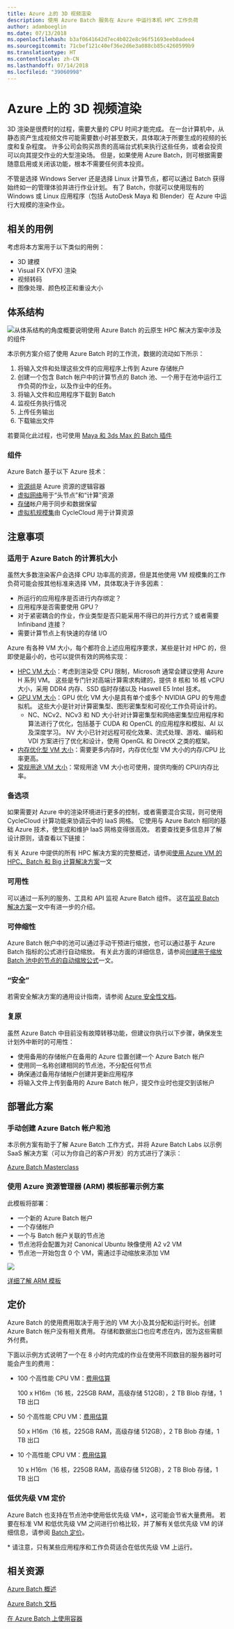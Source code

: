 ```yaml
---
title: Azure 上的 3D 视频渲染
description: 使用 Azure Batch 服务在 Azure 中运行本机 HPC 工作负荷
author: adamboeglin
ms.date: 07/13/2018
ms.openlocfilehash: b3af0641642d7ec4b022e8c96f51693eeb0adee4
ms.sourcegitcommit: 71cbef121c40ef36e2d6e3a088cb85c4260599b9
ms.translationtype: HT
ms.contentlocale: zh-CN
ms.lasthandoff: 07/14/2018
ms.locfileid: "39060998"
---
```

# <a name="3d-video-rendering-on-azure"></a>Azure 上的 3D 视频渲染

3D 渲染是很费时的过程，需要大量的 CPU 时间才能完成。  在一台计算机中，从静态资产生成视频文件可能需要数小时甚至数天，具体取决于所要生成的视频的长度和复杂程度。  许多公司会购买昂贵的高端台式机来执行这些任务，或者会投资可以向其提交作业的大型渲染场。  但是，如果使用 Azure Batch，则可根据需要随意启用或关闭该功能，根本不需要任何资本投资。

不管是选择 Windows Server 还是选择 Linux 计算节点，都可以通过 Batch 获得始终如一的管理体验并进行作业计划。 有了 Batch，你就可以使用现有的 Windows 或 Linux 应用程序（包括 AutoDesk Maya 和 Blender）在 Azure 中运行大规模的渲染作业。

## <a name="related-use-cases"></a>相关的用例

考虑将本方案用于以下类似的用例：

* 3D 建模
* Visual FX (VFX) 渲染
* 视频转码
* 图像处理、颜色校正和重设大小

## <a name="architecture"></a>体系结构

![从体系结构的角度概要说明使用 Azure Batch 的云原生 HPC 解决方案中涉及的组件][architecture]

本示例方案介绍了使用 Azure Batch 时的工作流，数据的流动如下所示：

1. 将输入文件和处理这些文件的应用程序上传到 Azure 存储帐户
2. 创建一个包含 Batch 帐户中的计算节点的 Batch 池、一个用于在池中运行工作负荷的作业，以及作业中的任务。
3. 将输入文件和应用程序下载到 Batch
4. 监视任务执行情况
5. 上传任务输出
6. 下载输出文件

若要简化此过程，也可使用 [Maya 和 3ds Max 的 Batch 插件][batch-plugins]

### <a name="components"></a>组件

Azure Batch 基于以下 Azure 技术：

* [资源组][resource-groups]是 Azure 资源的逻辑容器
* [虚拟网络][vnet]用于“头节点”和“计算”资源
* [存储][storage]帐户用于同步和数据保留
* [虚拟机规模集][vmss]由 CycleCloud 用于计算资源

## <a name="considerations"></a>注意事项

### <a name="machine-sizes-available-for-azure-batch"></a>适用于 Azure Batch 的计算机大小
虽然大多数渲染客户会选择 CPU 功率高的资源，但是其他使用 VM 规模集的工作负荷可能会按其他标准来选择 VM，具体取决于许多因素：
  - 所运行的应用程序是否进行内存绑定？
  - 应用程序是否需要使用 GPU？ 
  - 对于紧密耦合的作业，作业类型是否只能采用不得已的并行方式？或者需要 Infiniband 连接？
  - 需要计算节点上有快速的存储 I/O

Azure 有各种 VM 大小，每个都符合上述应用程序要求，某些是针对 HPC 的，但即使是最小的，也可以提供有效的网格实现：

  - [HPC VM 大小][compute-hpc]：考虑到渲染受 CPU 限制，Microsoft 通常会建议使用 Azure H 系列 VM。  这些是专门针对高端计算需求构建的，提供 8 核和 16 核 vCPU 大小，采用 DDR4 内存、SSD 临时存储以及 Haswell E5 Intel 技术。
  - [GPU VM 大小][compute-gpu]：GPU 优化 VM 大小是具有单个或多个 NVIDIA GPU 的专用虚拟机。 这些大小是针对计算密集型、图形密集型和可视化工作负荷设计的。
    - NC、NCv2、NCv3 和 ND 大小针对计算密集型和网络密集型应用程序和算法进行了优化，包括基于 CUDA 和 OpenCL 的应用程序和模拟、AI 以及深度学习。 NV 大小已针对远程可视化效果、流式处理、游戏、编码和 VDI 方案进行了优化和设计，使用 OpenGL 和 DirectX 之类的框架。
  - [内存优化型 VM 大小][compute-memory]：需要更多内存时，内存优化型 VM 大小的内存/CPU 比率更高。
  - [常规用途 VM 大小][compute-general]：常规用途 VM 大小也可使用，提供均衡的 CPU/内存比率。

### <a name="alternatives"></a>备选项

如果需要对 Azure 中的渲染环境进行更多的控制，或者需要混合实现，则可使用 CycleCloud 计算功能来协调云中的 IaaS 网格。 它使用与 Azure Batch 相同的基础 Azure 技术，使生成和维护 IaaS 网格变得很高效。 若要查找更多信息并了解设计原则，请查看以下链接：

有关 Azure 中提供的所有 HPC 解决方案的完整概述，请参阅[使用 Azure VM 的 HPC、Batch 和 Big 计算解决方案][hpc-alt-solutions]一文

### <a name="availability"></a>可用性

可以通过一系列的服务、工具和 API 监视 Azure Batch 组件。 这在[监视 Batch 解决方案][batch-monitor]一文中有进一步的介绍。

### <a name="scalability"></a>可伸缩性

Azure Batch 帐户中的池可以通过手动干预进行缩放，也可以通过基于 Azure Batch 指标的公式进行自动缩放。 有关此方面的详细信息，请参阅[创建用于缩放 Batch 池中的节点的自动缩放公式][batch-scaling]一文。

### <a name="security"></a>“安全”

若需安全解决方案的通用设计指南，请参阅 [Azure 安全性文档][security]。

### <a name="resiliency"></a>复原

虽然 Azure Batch 中目前没有故障转移功能，但建议你执行以下步骤，确保发生计划外中断时的可用性：

* 使用备用的存储帐户在备用的 Azure 位置创建一个 Azure Batch 帐户
* 使用同一名称创建相同的节点池，不分配任何节点
* 确保通过备用存储帐户创建并更新应用程序
* 将输入文件上传到备用的 Azure Batch 帐户，提交作业时也提交到该帐户

## <a name="deploy-this-scenario"></a>部署此方案

### <a name="creating-an-azure-batch-account-and-pools-manually"></a>手动创建 Azure Batch 帐户和池

本示例方案有助于了解 Azure Batch 工作方式，并将 Azure Batch Labs 以示例 SaaS 解决方案（可以为你自己的客户开发）的方式进行了演示：

[Azure Batch Masterclass][batch-labs-masterclass]

### <a name="deploying-the-sample-scenario-using-an-azure-resource-manager-arm-template"></a>使用 Azure 资源管理器 (ARM) 模板部署示例方案

此模板将部署：
  - 一个新的 Azure Batch 帐户
  - 一个存储帐户
  - 一个与 Batch 帐户关联的节点池
  - 节点池将会配置为对 Canonical Ubuntu 映像使用 A2 v2 VM
  - 节点池一开始包含 0 个 VM，需通过手动缩放来添加 VM

<a href="https://portal.azure.com/#create/Microsoft.Template/uri/https%3A%2F%2Fraw.githubusercontent.com%2Fmspnp%2Fsolution-architectures%2Fmaster%2Fhpc%2Fbatchcreatewithpools.json" target="_blank">
    <img src="http://azuredeploy.net/deploybutton.png"/>
</a>

[详细了解 ARM 模板][azure-arm-templates]

## <a name="pricing"></a>定价

Azure Batch 的使用费用取决于用于池的 VM 大小及其分配和运行时长。创建 Azure Batch 帐户没有相关费用。 存储和数据出口也应考虑在内，因为这些需额外付费。

下面以示例方式说明了一个在 8 小时内完成的作业在使用不同数目的服务器时可能会产生的费用：


- 100 个高性能 CPU VM：[费用估算][hpc-est-high]

  100 x H16m（16 核，225GB RAM，高级存储 512GB），2 TB Blob 存储，1 TB 出口

- 50 个高性能 CPU VM：[费用估算][hpc-est-med]

  50 x H16m（16 核，225GB RAM，高级存储 512GB），2 TB Blob 存储，1 TB 出口

- 10 个高性能 CPU VM：[费用估算][hpc-est-low]
  
  10 x H16m（16 核，225GB RAM，高级存储 512GB），2 TB Blob 存储，1 TB 出口

### <a name="low-priority-vm-pricing"></a>低优先级 VM 定价

Azure Batch 也支持在节点池中使用低优先级 VM*，这可能会节省大量费用。 若要在标准 VM 和低优先级 VM 之间进行价格比较，并了解有关低优先级 VM 的详细信息，请参阅 [Batch 定价][batch-pricing]。

\* 请注意，只有某些应用程序和工作负荷适合在低优先级 VM 上运行。

## <a name="related-resources"></a>相关资源

[Azure Batch 概述][batch-overview]

[Azure Batch 文档][batch-doc]

[在 Azure Batch 上使用容器][batch-containers]

<!-- links -->
[architecture]: ./media/native-hpc-ref-arch.png
[resource-groups]: /azure/azure-resource-manager/resource-group-overview
[security]: /azure/security/
[resiliency]: /azure/architecture/resiliency/
[scalability]: /azure/architecture/checklist/scalability
[vmss]: /azure/virtual-machine-scale-sets/overview
[vnet]: /azure/virtual-network/virtual-networks-overview
[storage]: https://azure.microsoft.com/services/storage/
[batch]: https://azure.microsoft.com/services/batch/
[batch-arch]: https://azure.microsoft.com/solutions/architecture/big-compute-with-azure-batch/
[compute-hpc]: /azure/virtual-machines/windows/sizes-hpc
[compute-gpu]: /azure/virtual-machines/windows/sizes-gpu
[compute-compute]: /azure/virtual-machines/windows/sizes-compute
[compute-memory]: /azure/virtual-machines/windows/sizes-memory
[compute-general]: /azure/virtual-machines/windows/sizes-general
[compute-storage]: /azure/virtual-machines/windows/sizes-storage
[compute-acu]: /azure/virtual-machines/windows/acu
[compute=benchmark]: /azure/virtual-machines/windows/compute-benchmark-scores
[hpc-est-high]: https://azure.com/e/9ac25baf44ef49c3a6b156935ee9544c
[hpc-est-med]: https://azure.com/e/0286f1d6f6784310af4dcda5aec8c893
[hpc-est-low]: https://azure.com/e/e39afab4e71949f9bbabed99b428ba4a
[batch-labs-masterclass]: https://github.com/azurebigcompute/BigComputeLabs/tree/master/Azure%20Batch%20Masterclass%20Labs
[batch-scaling]: /azure/batch/batch-automatic-scaling
[hpc-alt-solutions]: /azure/virtual-machines/linux/high-performance-computing?toc=%2fazure%2fbatch%2ftoc.json
[batch-monitor]: /azure/batch/monitoring-overview
[batch-pricing]: https://azure.microsoft.com/en-gb/pricing/details/batch/
[batch-doc]: /azure/batch/
[batch-overview]: https://azure.microsoft.com/services/batch/
[batch-containers]: https://github.com/Azure/batch-shipyard
[azure-arm-templates]: /azure/azure-resource-manager/resource-group-overview#template-deployment
[batch-plugins]: /azure/batch/batch-rendering-service#options-for-submitting-a-render-job